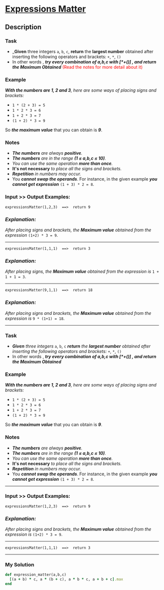 # [Expressions Matter](https://www.codewars.com/kata/5ae62fcf252e66d44d00008e)

## Description
### Task
* _**Given** three integers `a`, `b`, `c`, **return** the **largest number** obtained after inserting the following 
operators and brackets: `+`, `*`, `()`
* In other words , _**try every combination of a,b,c with [*+()] , and return the Maximum Obtained**_ 
<span style="color:red">(Read the notes for more detail about it)<span>

### Example
_**With the numbers are 1, 2 and 3**, here are some ways of placing signs and brackets:_

* `1 * (2 + 3) = 5`
* `1 * 2 * 3 = 6`
* `1 + 2 * 3 = 7`
* `(1 + 2) * 3 = 9`

So _**the maximum value**_ that you can obtain is **_9_**.

### Notes
* _**The numbers** are always **positive**._
* _**The numbers** are in the range **(1 ≤ a,b,c ≤ 10)**._
* _You can use the same operation **more than once**._
* **It's not necessary** _to place all the signs and brackets._
* _**Repetition** in numbers may occur._
* You _**cannot swap the operands**_. For instance, in the given example **_you cannot get expression_** 
`(1 + 3) * 2 = 8`.

### Input >> Output Examples:
```
expressionsMatter(1,2,3)  ==>  return 9
```

### _Explanation:_
_After placing signs and brackets, the **Maximum value** obtained from the expression_ `(1+2) * 3 = 9`.

---

```
expressionsMatter(1,1,1)  ==>  return 3
```

### _Explanation:_
_After placing signs, the **Maximum value** obtained from the expression is_ `1 + 1 + 1 = 3`.

---
```
expressionsMatter(9,1,1)  ==>  return 18
```

### _Explanation:_
_After placing signs and brackets, the **Maximum value** obtained from the expression is_ `9 * (1+1) = 18`.

---

### Task
* _**Given** three integers_ `a`, `b`, `c` _**return** the **largest number** obtained after inserting the following 
operators and brackets:_ `+`, `*`, `()`
* In other words , _**try every combination of a,b,c with [*+()] , and return the Maximum Obtained**_

### Example
_**With the numbers are 1, 2 and 3**, here are some ways of placing signs and brackets:_

* `1 * (2 + 3) = 5`
* `1 * 2 * 3 = 6`
* `1 + 2 * 3 = 7`
* `(1 + 2) * 3 = 9`

So _**the maximum value**_ that you can obtain is **_9_**.

### Notes
* _**The numbers** are always **positive**._
* _**The numbers** are in the range **(1 ≤ a,b,c ≤ 10)**._
* _You can use the same operation **more than once**._
* **It's not necessary** _to place all the signs and brackets._
* _**Repetition** in numbers may occur._
* You _**cannot swap the operands**_. For instance, in the given example **_you cannot get expression_**
`(1 + 3) * 2 = 8`.

---

### Input >> Output Examples:
```
expressionsMatter(1,2,3)  ==>  return 9
```

### _Explanation:_
_After placing signs and brackets, the **Maximum value** obtained from the expression is_ `(1+2) * 3 = 9`.

---

``` 
expressionsMatter(1,1,1)  ==>  return 3
```
---

### My Solution
```ruby
def expression_matter(a,b,c)
  [(a + b) * c, a * (b + c), a * b * c, a + b + c].max
end
```
